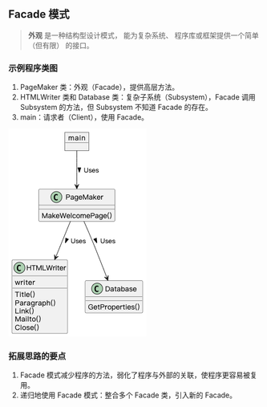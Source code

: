 ## Facade 模式

> **外观** 是一种结构型设计模式， 能为复杂系统、 程序库或框架提供一个简单 （但有限） 的接口。

### 示例程序类图

1. PageMaker 类：外观（Facade），提供高层方法。
2. HTMLWriter 类和 Database 类：复杂子系统（Subsystem），Facade 调用 Subsystem 的方法，但 Subsystem 不知道 Facade 的存在。
3. main：请求者（Client），使用 Facade。

![facade](./facade.png)

### 拓展思路的要点

1. Facade 模式减少程序的方法，弱化了程序与外部的关联，使程序更容易被复用。
2. 递归地使用 Facade 模式：整合多个 Facade 类，引入新的 Facade。
